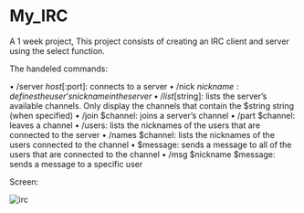 # My_IRC
A 1 week project, This project consists of creating an IRC client and server using the select function.

The handeled commands:

• /server $host[:$port]: connects to a server
• /nick $nickname: defines the user’s nickname in the server
• /list [$string]: lists the server’s available channels.
  Only display the channels that contain the $string string (when specified)
• /join $channel: joins a server’s channel
• /part $channel: leaves a channel
• /users: lists the nicknames of the users that are connected to the server
• /names $channel: lists the nicknames of the users connected to the channel
• $message: sends a message to all of the users that are connected to the channel
• /msg $nickname $message: sends a message to a specific user

Screen:


![irc](https://user-images.githubusercontent.com/36760748/43338907-0f2a0d60-91d8-11e8-9255-bedf366fd9c6.png)
